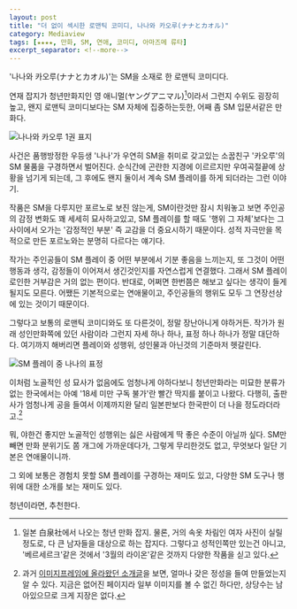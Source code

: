```yaml
---
layout: post
title: "더 없이 섹시한 로맨틱 코미디, 나나와 카오루(ナナとカオル)"
category: Mediaview
tags: [★★★★, 만화, SM, 연애, 코미디, 아마즈메 류타]
excerpt_separator: <!--more-->
---
```


'나나와 카오루(ナナとカオル)'는 SM을 소재로 한 로맨틱 코미디다.
<!--more-->
연재 잡지가 청년만화지인 영 애니멀(ヤングアニマル)[^1]이라서 그런지 수위도 굉장히 높고,
왠지 로맨틱 코미디보다는 SM 자체에 집중하는듯한, 어째 좀 SM 입문서같은 만화다.

[^1]: 일본 白泉社에서 나오는 청년 만화 잡지. 물론, 거의 속옷 차림인 여자 사진이 실릴 정도로, 다 큰 남자들을 대상으로 하는 잡지다. 그렇다고 성적인쪽만 있는건 아니고, '베르세르크'같은 것에서 '3월의 라이온'같은 것까지 다양한 작품을 싣고 있다.

![나나와 카오루 1권 표지](https://lh5.googleusercontent.com/-gk9G4YCHm3s/VMoK7A6mN1I/AAAAAAAAOvc/aTUDJhZMwX0/s500/nana%2526kaoru_1.jpg "나나와 카오루는 삼각관계와 SM 입문서를 섞어놓은것 같은 야한 러브 코미디다.")

사건은 품행방정한 우등생 '나나'가 우연히 SM을 취미로 갖고있는 소꿉친구 '카오루'의 SM 물품을 구경하면서 벌어진다. 순식간에 곤란한 지경에 이르르지만 우여곡절끝에 상황을 넘기게 되는데, 그 후에도 왠지 둘이서 계속 SM 플레이를 하게 되더라는 그런 이야기.

작품은 SM을 다루지만 포르노로 보진 않는게,
SM이란것만 잠시 치워놓고 보면 주인공의 감정 변화도 꽤 세세히 묘사하고있고,
SM 플레이를 할 때도 '행위 그 자체'보다는 그 사이에서 오가는 '감정적인 부분' 즉 교감을 더 중요시하기 때문이다.
성적 자극만을 목적으로 만든 포르노와는 분명히 다르다는 얘기다.

작가는 주인공들이 SM 플레이 중 어떤 부분에서 기분 좋음을 느끼는지, 또 그것이 어떤 행동과 생각, 감정들이 이어져서 생긴것인지를 자연스럽게 연결했다.
그래서 SM 플레이로인한 거부감은 거의 없는 편이다.
반대로, 어쩌면 한번쯤은 해보고 싶다는 생각이 들게 될지도 모른다.
어쨌든 기본적으로는 연애물이고, 주인공들의 행위도 모두 그 연장선상에 있는 것이기 때문이다.

그렇다고 보통의 로맨틱 코미디와도 또 다른것이, 정말 장난아니게 야하거든.
작가가 원래 성인만화쪽에 있던 사람이라 그런지 자세 하나 하나, 표정 하나 하나가 정말 대단하다.
여기까지 해버리면 플레이와 성행위, 성인물과 아닌것의 기준마저 헷갈린다.

![SM 플레이 중 나나의 표정](https://lh6.googleusercontent.com/-2ATV3xgPUKA/VMohggjd1kI/AAAAAAAAOv0/SatnA9btP0A/s300/nanatokaoru_02_166.jpg "표정 하나 하나가 정말 대단하다.")

이처럼 노골적인 성 묘사가 없음에도 엄청나게 야하다보니 청년만화라는 미묘한 분류가 없는 한국에서는 아예 '18세 미만 구독 불가'란 빨간 딱지를 붙이고 나왔다. 다행히, 출판사가 엄청나게 공을 들여서 이제까지완 달리 일본판보다 한국판이 더 나을 정도라더라고.[^2]

[^2]: 과거 [이미지프레임에 올라왔던 소개글](http://www.imageframe.kr/b/nana.html)을 보면, 얼마나 갖은 정성을 들여 만들었는지 알 수 있다. 지금은 없어진 페이지라 일부 이미지를 볼 수 없긴 하다만, 상당수는 남아있으므로 크게 지장은 없다.

뭐, 야한건 좋지만 노골적인 성행위는 싫은 사람에게 딱 좋은 수준이 아닐까 싶다.
SM만 빼면 만화 분위기도 쫌 개그에 가까운데다가, 그렇게 무리한것도 없고, 무엇보다 일단 기본은 연애물이니까.

그 외에 보통은 경험치 못할 SM 플레이를 구경하는 재미도 있고, 다양한 SM 도구나 행위에 대한 소개를 보는 재미도 있다.

청년이라면, 추천한다.
